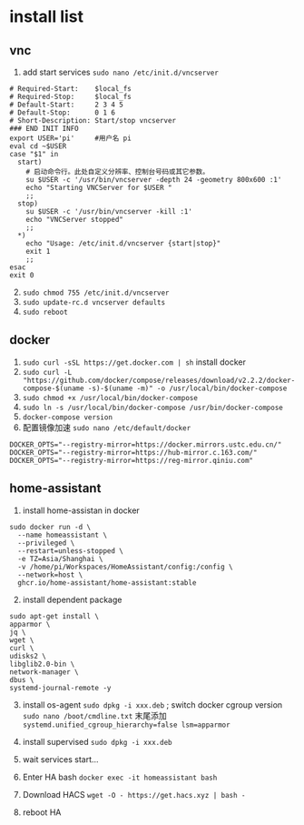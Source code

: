 <!--
 * @FilePath: \undefinedd:\git\HomeAssistant_Plus\env_pkg\install_pkg\install_list.md
 * @brief: 
 * @details: 
 * @author: Lews Hammond
 * @Date: 2023-04-08 08:05:58
 * @LastEditTime: 2023-04-08 09:55:28
 * @LastEditors: Lews Hammond
-->
install list 
===

vnc
---
1. add start services `sudo nano /etc/init.d/vncserver`
```
# Required-Start:    $local_fs
# Required-Stop:     $local_fs
# Default-Start:     2 3 4 5
# Default-Stop:      0 1 6
# Short-Description: Start/stop vncserver
### END INIT INFO
export USER='pi'     #用户名 pi
eval cd ~$USER
case "$1" in
  start)
    # 启动命令行。此处自定义分辨率、控制台号码或其它参数。
    su $USER -c '/usr/bin/vncserver -depth 24 -geometry 800x600 :1'
    echo "Starting VNCServer for $USER "
    ;;
  stop)
    su $USER -c '/usr/bin/vncserver -kill :1'
    echo "VNCServer stopped"
    ;;
  *)
    echo "Usage: /etc/init.d/vncserver {start|stop}"
    exit 1
    ;;
esac
exit 0
```
2. `sudo chmod 755 /etc/init.d/vncserver`
3. `sudo update-rc.d vncserver defaults`
4. `sudo reboot`

docker
---

1. `sudo curl -sSL https://get.docker.com | sh` install docker 
2. `sudo curl -L "https://github.com/docker/compose/releases/download/v2.2.2/docker-compose-$(uname -s)-$(uname -m)" -o /usr/local/bin/docker-compose`
3. `sudo chmod +x /usr/local/bin/docker-compose`
4. `sudo ln -s /usr/local/bin/docker-compose /usr/bin/docker-compose`
5. `docker-compose version`
6. 配置镜像加速 `sudo nano /etc/default/docker`
```
DOCKER_OPTS="--registry-mirror=https://docker.mirrors.ustc.edu.cn/"
DOCKER_OPTS="--registry-mirror=https://hub-mirror.c.163.com/"
DOCKER_OPTS="--registry-mirror=https://reg-mirror.qiniu.com"
```

home-assistant
---

1. install home-assistan in docker
```
sudo docker run -d \
  --name homeassistant \
  --privileged \
  --restart=unless-stopped \
  -e TZ=Asia/Shanghai \
  -v /home/pi/Workspaces/HomeAssistant/config:/config \
  --network=host \
  ghcr.io/home-assistant/home-assistant:stable
```

2. install dependent package
```
sudo apt-get install \
apparmor \
jq \
wget \
curl \
udisks2 \
libglib2.0-bin \
network-manager \
dbus \
systemd-journal-remote -y
```

3. install os-agent `sudo dpkg -i xxx.deb` ; switch docker cgroup version `sudo nano /boot/cmdline.txt` 末尾添加 `systemd.unified_cgroup_hierarchy=false lsm=apparmor`

4. install supervised `sudo dpkg -i xxx.deb`

5. wait services start...

6. Enter HA bash `docker exec -it homeassistant bash`

7. Download HACS `wget -O - https://get.hacs.xyz | bash -`

8. reboot HA
